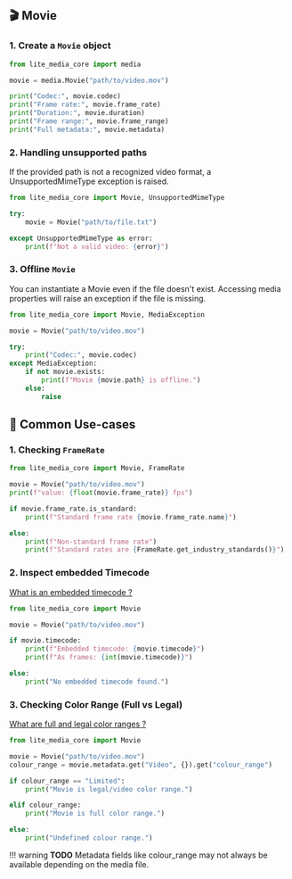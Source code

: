 ## 🎬 Movie

### 1. Create a `Movie` object

```python
from lite_media_core import media

movie = media.Movie("path/to/video.mov")

print("Codec:", movie.codec)
print("Frame rate:", movie.frame_rate)
print("Duration:", movie.duration)
print("Frame range:", movie.frame_range)
print("Full metadata:", movie.metadata)
```

### 2. Handling unsupported paths

If the provided path is not a recognized video format, a UnsupportedMimeType exception is raised.

```python
from lite_media_core import Movie, UnsupportedMimeType

try:
    movie = Movie("path/to/file.txt")

except UnsupportedMimeType as error:
    print(f"Not a valid video: {error}")
```

### 3. Offline `Movie`

You can instantiate a Movie even if the file doesn't exist.
Accessing media properties will raise an exception if the file is missing.

```python
from lite_media_core import Movie, MediaException

movie = Movie("path/to/video.mov")

try:
    print("Codec:", movie.codec)
except MediaException:
    if not movie.exists:
        print(f"Movie {movie.path} is offline.")
    else:
        raise

```


## 🎯 Common Use-cases


### 1. Checking `FrameRate`

```python
from lite_media_core import Movie, FrameRate

movie = Movie("path/to/video.mov")
print(f"value: {float(movie.frame_rate)} fps")

if movie.frame_rate.is_standard:
    print(f"Standard frame rate {movie.frame_rate.name}")

else:
    print(f"Non-standard frame rate")
    print(f"Standard rates are {FrameRate.get_industry_standards()}")
```


### 2. Inspect embedded Timecode

[What is an embedded timecode ?](https://pomfort.com/article/timecode-in-digital-cinematography-an-overview/)

```python
from lite_media_core import Movie

movie = Movie("path/to/video.mov")

if movie.timecode:
    print(f"Embedded timecode: {movie.timecode}")
    print(f"As frames: {int(movie.timecode)}")

else:
    print("No embedded timecode found.")
```


### 3. Checking Color Range (Full vs Legal)

[What are full and legal color ranges ?](https://www.thepostprocess.com/2019/09/24/how-to-deal-with-levels-full-vs-video/)

```python
from lite_media_core import Movie

movie = Movie("path/to/video.mov")
colour_range = movie.metadata.get("Video", {}).get("colour_range")

if colour_range == "Limited":
    print("Movie is legal/video color range.")

elif colour_range:
    print("Movie is full color range.")

else:
    print("Undefined colour range.")

```

!!! warning
    **TODO** Metadata fields like colour_range may not always be available depending on the media file.
